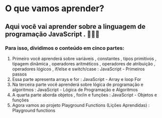 # O que vamos aprender?
## Aqui você vai aprender sobre a linguagem de programação JavaScript . 🚀🚀🚀
### Para isso, dividimos o conteúdo em cinco partes:
1. Primeiro você aprenderá sobre variáveis , constantes , tipos primitivos , tipagem dinâmica , operadores aritméticos , operadores de atribuição , operadores lógicos , if/else e switch/case :
JavaScript - Primeiros passos
2. Essa parte apresenta arrays e for :
JavaScript - Array e loop For
3. Na terceira parte você aprenderá sobre lógica de programação e algoritmos :
JavaScript - Lógica de Programação e Algoritmos
4. A quarta parte aborda objetos , for/in e funções :
JavaScript - Objetos e funções
5. Agora vamos ao projeto Playground Functions (Lições Aprendidas) :
Playground functions
